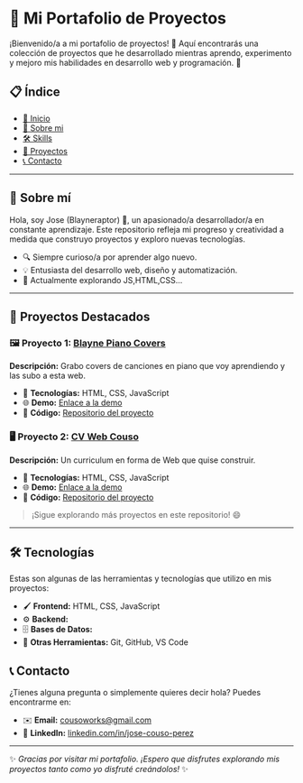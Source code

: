 # 🚀 Mi Portafolio de Proyectos

¡Bienvenido/a a mi portafolio de proyectos! 🎉 Aquí encontrarás una colección de proyectos que he desarrollado mientras aprendo, experimento y mejoro mis habilidades en desarrollo web y programación. 🌟

## 📋 Índice

- [📖 Inicio](#-sobre-mí)
- [💼 Sobre mi](#-proyectos-destacados)
- [🛠️ Skills](#%EF%B8%8F-tecnologías)
- [📂 Proyectos](#-estructura-del-repositorio)
- [📞 Contacto](#-contacto)

---

## 📖 Sobre mí

Hola, soy Jose (Blayneraptor) 👋, un apasionado/a desarrollador/a en constante aprendizaje. Este repositorio refleja mi progreso y creatividad a medida que construyo proyectos y exploro nuevas tecnologías.

- 🔍 Siempre curioso/a por aprender algo nuevo.
- 💡 Entusiasta del desarrollo web, diseño y automatización.
- 🌱 Actualmente explorando JS,HTML,CSS...

---

## 💼 Proyectos Destacados

### 🖼️ Proyecto 1: [Blayne Piano Covers](enlace_al_proyecto_si_hay_un_demo)

**Descripción:** Grabo covers de canciones en piano que voy aprendiendo y las subo a esta web.

- 🔧 **Tecnologías:** HTML, CSS, JavaScript
- 🌐 **Demo:** [Enlace a la demo](#https://blayneraptor.github.io/Portfolio_Piano/)
- 📂 **Código:** [Repositorio del proyecto](#https://github.com/Blayneraptor/Portfolio_Piano)

### 🖥️ Proyecto 2: [CV Web Couso](enlace_al_proyecto_si_hay_un_demo)

**Descripción:** Un curriculum en forma de Web que quise construir.

- 🔧 **Tecnologías:** HTML, CSS, JavaScript
- 🌐 **Demo:** [Enlace a la demo](#https://blayneraptor.github.io/CV_Couso_Web/)
- 📂 **Código:** [Repositorio del proyecto](#https://github.com/Blayneraptor/CV_Couso_Web)

> ¡Sigue explorando más proyectos en este repositorio! 😄

---

## 🛠️ Tecnologías

Estas son algunas de las herramientas y tecnologías que utilizo en mis proyectos:

- 🖌️ **Frontend:** HTML, CSS, JavaScript
- ⚙️ **Backend:**
- 🗄️ **Bases de Datos:**
- 🔧 **Otras Herramientas:** Git, GitHub, VS Code

## 📞 Contacto

¿Tienes alguna pregunta o simplemente quieres decir hola? Puedes encontrarme en:

- ✉️ **Email:** [cousoworks@gmail.com](mailto:cousoworks@gmail.com)
- 💼 **LinkedIn:** [linkedin.com/in/jose-couso-perez](https://www.linkedin.com/in/jose-couso-perez/)

---

✨ _Gracias por visitar mi portafolio. ¡Espero que disfrutes explorando mis proyectos tanto como yo disfruté creándolos!_ ✨
